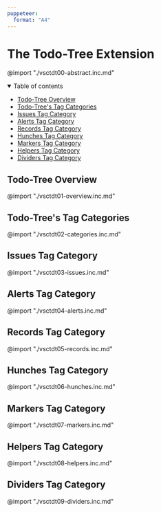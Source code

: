 ```yaml
---
puppeteer:
  format: "A4"
---
```

# The Todo-Tree Extension

@import "./vsctdt00-abstract.inc.md"

<!-- @import "[TOC]" {cmd="toc" depthFrom=2 depthTo=6 orderedList=false} -->
<details open id="toc-details">
<summary>
<span>Table of contents<span></summary>

<!-- code_chunk_output -->

- [Todo-Tree Overview](#todo-tree-overview)
- [Todo-Tree's Tag Categories](#todo-trees-tag-categories)
- [Issues Tag Category](#issues-tag-category)
- [Alerts Tag Category](#alerts-tag-category)
- [Records Tag Category](#records-tag-category)
- [Hunches Tag Category](#hunches-tag-category)
- [Markers Tag Category](#markers-tag-category)
- [Helpers Tag Category](#helpers-tag-category)
- [Dividers Tag Category](#dividers-tag-category)

<!-- /code_chunk_output -->

</details>

## Todo-Tree Overview

@import "./vsctdt01-overview.inc.md"

## Todo-Tree's Tag Categories

@import "./vsctdt02-categories.inc.md"

## Issues Tag Category

@import "./vsctdt03-issues.inc.md"

## Alerts Tag Category

@import "./vsctdt04-alerts.inc.md"

## Records Tag Category

@import "./vsctdt05-records.inc.md"

## Hunches Tag Category

@import "./vsctdt06-hunches.inc.md"

## Markers Tag Category

@import "./vsctdt07-markers.inc.md"

## Helpers Tag Category

@import "./vsctdt08-helpers.inc.md"

## Dividers Tag Category

@import "./vsctdt09-dividers.inc.md"
